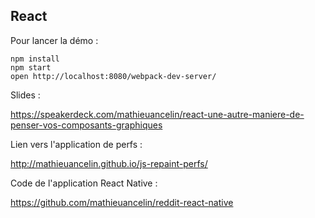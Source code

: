 React
----------------

Pour lancer la démo :

```
npm install
npm start
open http://localhost:8080/webpack-dev-server/
```

Slides :

https://speakerdeck.com/mathieuancelin/react-une-autre-maniere-de-penser-vos-composants-graphiques

Lien vers l'application de perfs :

http://mathieuancelin.github.io/js-repaint-perfs/

Code de l'application React Native :

https://github.com/mathieuancelin/reddit-react-native